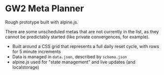 # GW2 Meta Planner

Rough prototype built with alpine.js.

There are some unscheduled metas that are not currently in the list, as they cannot be predictably started (like private convergences, for example).

- Built around a CSS grid that represents a full daily reset cycle, with rows for 5 minute increments
- Data is managed in `data.json`, described by `schema.json`
- alpine.js used for "state management" and live updates (and localstorage)
